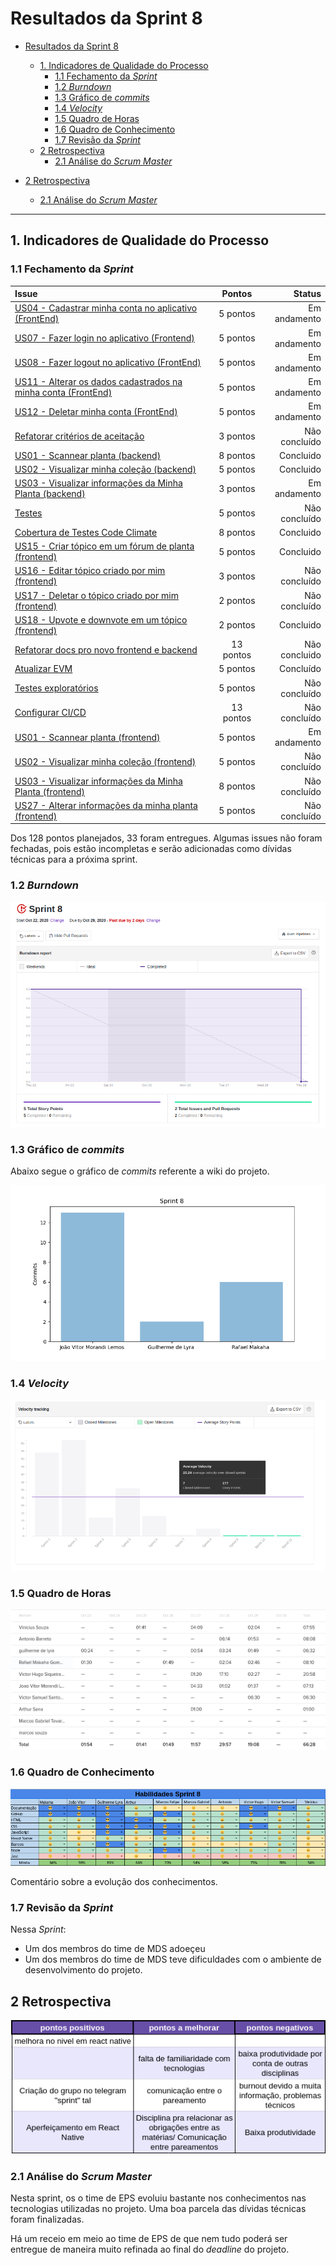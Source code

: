 # Resultados da Sprint 8

- [Resultados da Sprint 8](#resultados-da-sprint-8)
  - [1. Indicadores de Qualidade do Processo](#1-indicadores-de-qualidade-do-processo)
    - [1.1 Fechamento da _Sprint_](#11-fechamento-da-sprint)
    - [1.2 _Burndown_](#12-burndown)
    - [1.3 Gráfico de _commits_](#13-gráfico-de-commits)
    - [1.4 _Velocity_](#14-velocity)
    - [1.5 Quadro de Horas](#15-quadro-de-horas)
    - [1.6 Quadro de Conhecimento](#16-quadro-de-conhecimento)
    - [1.7 Revisão da _Sprint_](#17-revisão-da-sprint)
  - [2 Retrospectiva](#2-retrospectiva)
    - [2.1 Análise do _Scrum Master_](#21-análise-do-scrum-master)
  
- [2 Retrospectiva](#2-retrospectiva)
  - [2.1 Análise do _Scrum Master_](#21-análise-do-scrum-master)

------

## 1. Indicadores de Qualidade do Processo

### 1.1 Fechamento da _Sprint_

| Issue       | Pontos     | Status     |
| :------------- | :----------: | -----------: |
| [US04 - Cadastrar minha conta no aplicativo (FrontEnd)](https://github.com/fga-eps-mds/2020.1-Grupo2-FrontEnd/issues/4) | 5 pontos | Em andamento |
| [US07 - Fazer login no aplicativo (Frontend)](https://github.com/fga-eps-mds/2020.1-Grupo2-FrontEnd/issues/5) | 5 pontos | Em andamento |
| [US08 - Fazer logout no aplicativo (FrontEnd)](https://github.com/fga-eps-mds/2020.1-Grupo2-FrontEnd/issues/6) | 5 pontos | Em andamento |
| [US11 - Alterar os dados cadastrados na minha conta (FrontEnd)](https://github.com/fga-eps-mds/2020.1-Grupo2-BackEnd/issues/9) | 5 pontos | Em andamento |
| [US12 - Deletar minha conta (FrontEnd)](https://github.com/fga-eps-mds/2020.1-Grupo2-FrontEnd/issues/7) | 5 pontos | Em andamento |
| [Refatorar critérios de aceitação](https://github.com/fga-eps-mds/2020.1-Grupo2-wiki/issues/96) | 3 pontos | Não concluído |
| [US01 - Scannear planta (backend)](https://github.com/fga-eps-mds/2020.1-Grupo2-BackEnd/issues/83) | 8 pontos | Concluido |
| [US02 - Visualizar minha coleção (backend)](https://github.com/fga-eps-mds/2020.1-Grupo2-BackEnd/issues/84) | 5 pontos | Concluido |
| [US03 - Visualizar informações da Minha Planta (backend)](https://github.com/fga-eps-mds/2020.1-Grupo2-BackEnd/issues/85) | 3 pontos | Em andamento |
| [Testes](https://github.com/fga-eps-mds/2020.1-GaiaDex-BackEnd/issues/113) | 5 pontos | Não concluído |
| [Cobertura de Testes Code Climate](https://github.com/fga-eps-mds/2020.1-GaiaDex-wiki/issues/100) | 8 pontos | Concluido |
| [US15 - Criar tópico em um fórum de planta (frontend)](https://github.com/fga-eps-mds/2020.1-GaiaDex-FrontEnd/issues/85) | 5 pontos | Concluido |
| [US16 - Editar tópico criado por mim (frontend)](https://github.com/fga-eps-mds/2020.1-GaiaDex-FrontEnd/issues/86) | 3 pontos | Não concluído |
| [US17 - Deletar o tópico criado por mim (frontend)](https://github.com/fga-eps-mds/2020.1-GaiaDex-FrontEnd/issues/87) | 2 pontos | Não concluído |
| [US18 - Upvote e downvote em um tópico (frontend)](https://github.com/fga-eps-mds/2020.1-GaiaDex-FrontEnd/issues/88) | 2 pontos | Concluido |
| [Refatorar docs pro novo frontend e backend]() | 13 pontos | Não concluido |
| [Atualizar EVM](https://github.com/fga-eps-mds/2020.1-GaiaDex-wiki/issues/117) | 5 pontos | Concluído |
| [Testes exploratórios](https://github.com/fga-eps-mds/2020.1-GaiaDex-wiki/issues/)| 5 pontos | Não concluído |
| [Configurar CI/CD](https://github.com/fga-eps-mds/2020.1-GaiaDex-wiki/issues/) | 13 pontos | Não concluído |
| [US01 - Scannear planta (frontend)](https://github.com/fga-eps-mds/2020.1-GaiaDex-FrontEnd/issues/) | 5 pontos | Em andamento |
| [US02 - Visualizar minha coleção (frontend)](https://github.com/fga-eps-mds/2020.1-GaiaDex-FrontEnd/issues/) | 5 pontos | Não concluído |
| [US03 - Visualizar informações da Minha Planta (frontend)](https://github.com/fga-eps-mds/2020.1-GaiaDex-FrontEnd/issues/) | 8 pontos | Não concluído |
| [US27 - Alterar informações da minha planta (frontend)](https://github.com/fga-eps-mds/2020.1-GaiaDex-FrontEnd/issues/) | 5 pontos | Não concluído |

Dos 128 pontos planejados, 33 foram entregues. Algumas issues não foram fechadas, pois estão incompletas e serão adicionadas como dívidas técnicas para a próxima sprint.

### 1.2 _Burndown_

![burndown](img/burndown.png)

### 1.3 Gráfico de _commits_

Abaixo segue o gráfico de _commits_ referente a wiki do projeto.

![commits_wiki](img/commits_wiki_sprint8.png)

### 1.4 _Velocity_

![velocity](img/velocity_sprint8.png)

### 1.5 Quadro de Horas

![hours](img/hours_sprint8.png)

### 1.6 Quadro de Conhecimento

![knowledge_box](img/knowledge_sprint8.png)

Comentário sobre a evolução dos conhecimentos.

### 1.7 Revisão da _Sprint_

Nessa _Sprint_:

- Um dos membros do time de MDS adoeçeu
- Um dos membros do time de MDS teve dificuldades com o ambiente de desenvolvimento do projeto.

## 2 Retrospectiva

![review_sprint8](img/review_sprint8.png)

### 2.1 Análise do _Scrum Master_

Nesta sprint, os o time de EPS evoluiu bastante nos conhecimentos nas tecnologias utilizadas no projeto. Uma boa parcela das dívidas técnicas foram finalizadas.

Há um receio em meio ao time de EPS de que nem tudo poderá ser entregue de maneira muito refinada ao final do _deadline_ do projeto.